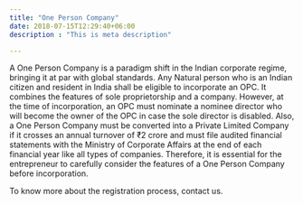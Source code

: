 ```yaml
---
title: "One Person Company"
date: 2018-07-15T12:29:40+06:00
description : "This is meta description"

---
```


A One Person Company is a paradigm shift in the Indian corporate regime, bringing it at par with global standards. Any Natural person who is an Indian citizen and resident in India shall be eligible to incorporate an OPC. It combines the features of sole proprietorship and a company. However, at the time of incorporation, an OPC must nominate a nominee director who will become the owner of the OPC in case the sole director is disabled. Also, a One Person Company must be converted into a Private Limited Company if it crosses an annual turnover of ₹2 crore and must file audited financial statements with the Ministry of Corporate Affairs at the end of each financial year like all types of companies. Therefore, it is essential for the entrepreneur to carefully consider the features of a One Person Company before incorporation.

To know more about the registration process, contact us.